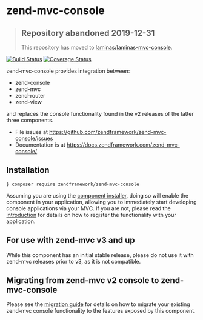 # zend-mvc-console

> ## Repository abandoned 2019-12-31
>
> This repository has moved to [laminas/laminas-mvc-console](https://github.com/laminas/laminas-mvc-console).

[![Build Status](https://secure.travis-ci.org/zendframework/zend-mvc-console.svg?branch=master)](https://secure.travis-ci.org/zendframework/zend-mvc-console)
[![Coverage Status](https://coveralls.io/repos/github/zendframework/zend-mvc-console/badge.svg?branch=master)](https://coveralls.io/github/zendframework/zend-mvc-console?branch=master)

zend-mvc-console provides integration between:

- zend-console
- zend-mvc
- zend-router
- zend-view

and replaces the console functionality found in the v2 releases of the latter
three components.

- File issues at https://github.com/zendframework/zend-mvc-console/issues
- Documentation is at https://docs.zendframework.com/zend-mvc-console/

## Installation

```console
$ composer require zendframework/zend-mvc-console
```

Assuming you are using the [component
installer](https://docs.zendframework.com/zend-component-installer), doing so
will enable the component in your application, allowing you to immediately start
developing console applications via your MVC. If you are not, please read the
[introduction](https://docs.zendframework.com/zend-mvc-console/intro/) for
details on how to register the functionality with your application.

## For use with zend-mvc v3 and up

While this component has an initial stable release, please do not use it with
zend-mvc releases prior to v3, as it is not compatible.

## Migrating from zend-mvc v2 console to zend-mvc-console

Please see the [migration guide](http://docs.zendframework.com/zend-mvc-console/migration/v2-to-v3/)
for details on how to migrate your existing zend-mvc console functionality to
the features exposed by this component.
